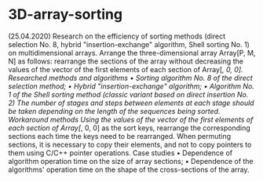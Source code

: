 # 3D-array-sorting
(25.04.2020)
Research on the efficiency of sorting methods (direct selection No. 8, hybrid "insertion-exchange" algorithm, Shell sorting No. 1) on multidimensional arrays.
Arrange the three-dimensional array Array[P, M, N] as follows:
rearrange the sections of the array without decreasing the values of the vector of the first elements of each section of Array[*, 0, 0].
Researched methods and algorithms
• Sorting algorithm No. 8 of the direct selection method;
• Hybrid "insertion-exchange" algorithm;
• Algorithm No. 1 of the Shell sorting method (classic variant based on direct insertion No. 2) The number of stages and steps between elements at each stage should be taken depending on the length of the sequences being sorted.
Workaround methods
Using the values of the vector of the first elements of each section of Array[*, 0, 0] as the sort keys, rearrange the corresponding sections each time the keys need to be rearranged. When permuting sections, it is necessary to copy their elements, and not to copy pointers to them using C/C++ pointer operations.
Case studies
• Dependence of algorithm operation time on the size of array sections;
• Dependence of the algorithms' operation time on the shape of the cross-sections of the array.
